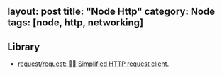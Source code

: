 layout: post
title: "Node Http"
category: Node
tags: [node, http, networking]
---

## Library

- [request/request: 🏊🏾 Simplified HTTP request client.](https://github.com/request/request)
